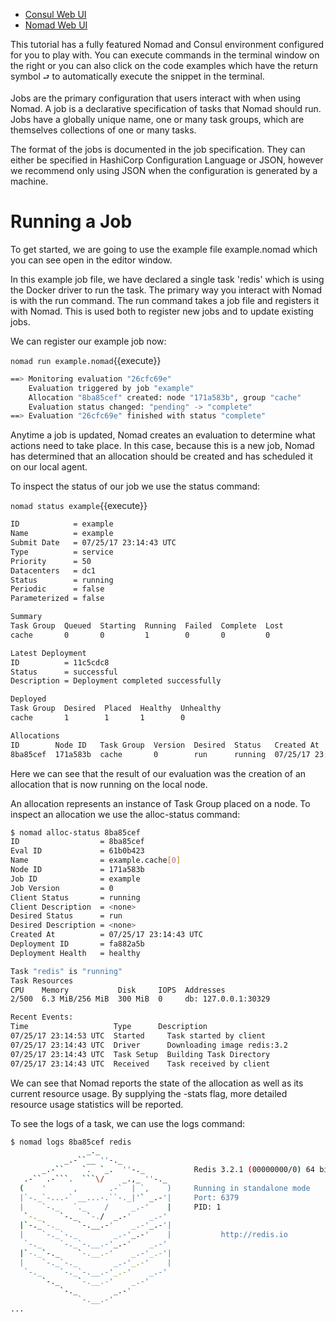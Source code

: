 - [Consul Web UI](https://[[HOST_SUBDOMAIN]]-8500-[[KATACODA_HOST]].environments.katacoda.com/)
- [Nomad Web UI](https://[[HOST_SUBDOMAIN]]-4646-[[KATACODA_HOST]].environments.katacoda.com/)


This tutorial has a fully featured Nomad and Consul environment configured for you to play with.  You can execute commands in the terminal window on the right or you can also click on the code examples which have the return symbol `⮐` to automatically execute the snippet in the terminal.

Jobs are the primary configuration that users interact with when using Nomad. A job is a declarative specification of tasks that Nomad should run. Jobs have a globally unique name, one or many task groups, which are themselves collections of one or many tasks.

The format of the jobs is documented in the job specification. They can either be specified in HashiCorp Configuration Language or JSON, however we recommend only using JSON when the configuration is generated by a machine.

# Running a Job
To get started, we are going to use the example file example.nomad which you can see open in the editor window.

In this example job file, we have declared a single task 'redis' which is using the Docker driver to run the task. The primary way you interact with Nomad is with the run command. The run command takes a job file and registers it with Nomad. This is used both to register new jobs and to update existing jobs.

We can register our example job now:

`nomad run example.nomad`{{execute}}

```bash
==> Monitoring evaluation "26cfc69e"
    Evaluation triggered by job "example"
    Allocation "8ba85cef" created: node "171a583b", group "cache"
    Evaluation status changed: "pending" -> "complete"
==> Evaluation "26cfc69e" finished with status "complete"
```

Anytime a job is updated, Nomad creates an evaluation to determine what actions need to take place. In this case, because this is a new job, Nomad has determined that an allocation should be created and has scheduled it on our local agent.

To inspect the status of our job we use the status command:

`nomad status example`{{execute}}

```bash
ID            = example
Name          = example
Submit Date   = 07/25/17 23:14:43 UTC
Type          = service
Priority      = 50
Datacenters   = dc1
Status        = running
Periodic      = false
Parameterized = false

Summary
Task Group  Queued  Starting  Running  Failed  Complete  Lost
cache       0       0         1        0       0         0

Latest Deployment
ID          = 11c5cdc8
Status      = successful
Description = Deployment completed successfully

Deployed
Task Group  Desired  Placed  Healthy  Unhealthy
cache       1        1       1        0

Allocations
ID        Node ID   Task Group  Version  Desired  Status   Created At
8ba85cef  171a583b  cache       0        run      running  07/25/17 23:14:43 UTC
```

Here we can see that the result of our evaluation was the creation of an allocation that is now running on the local node.

An allocation represents an instance of Task Group placed on a node. To inspect an allocation we use the alloc-status command:

```bash
$ nomad alloc-status 8ba85cef
ID                  = 8ba85cef
Eval ID             = 61b0b423
Name                = example.cache[0]
Node ID             = 171a583b
Job ID              = example
Job Version         = 0
Client Status       = running
Client Description  = <none>
Desired Status      = run
Desired Description = <none>
Created At          = 07/25/17 23:14:43 UTC
Deployment ID       = fa882a5b
Deployment Health   = healthy

Task "redis" is "running"
Task Resources
CPU    Memory           Disk     IOPS  Addresses
2/500  6.3 MiB/256 MiB  300 MiB  0     db: 127.0.0.1:30329

Recent Events:
Time                   Type      Description
07/25/17 23:14:53 UTC  Started     Task started by client
07/25/17 23:14:43 UTC  Driver      Downloading image redis:3.2
07/25/17 23:14:43 UTC  Task Setup  Building Task Directory
07/25/17 23:14:43 UTC  Received    Task received by client
```

We can see that Nomad reports the state of the allocation as well as its current resource usage. By supplying the -stats flag, more detailed resource usage statistics will be reported.

To see the logs of a task, we can use the logs command:

```bash
$ nomad logs 8ba85cef redis
                 _._
            _.-``__ ''-._
       _.-``    `.  `_.  ''-._           Redis 3.2.1 (00000000/0) 64 bit
   .-`` .-```.  ```\/    _.,_ ''-._
  (    '      ,       .-`  | `,    )     Running in standalone mode
  |`-._`-...-` __...-.``-._|'` _.-'|     Port: 6379
  |    `-._   `._    /     _.-'    |     PID: 1
   `-._    `-._  `-./  _.-'    _.-'
  |`-._`-._    `-.__.-'    _.-'_.-'|
  |    `-._`-._        _.-'_.-'    |           http://redis.io
   `-._    `-._`-.__.-'_.-'    _.-'
  |`-._`-._    `-.__.-'    _.-'_.-'|
  |    `-._`-._        _.-'_.-'    |
   `-._    `-._`-.__.-'_.-'    _.-'
       `-._    `-.__.-'    _.-'
           `-._        _.-'
               `-.__.-'
...
```
